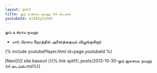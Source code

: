 ```yaml
---
layout: post
title: ஓம் உக்ராய நமஹ ௧௧ டைம்ஸ்
youtubeId: 4JZA5yZs5QY
---
```

 
 
 ஓம் உக்ராய நமஹ  
 
 -  யார் பிரளய நேரத்தில் அனைத்தையும் விழுங்குகிறார் 
 
  
 
  
 
 
 
 
 
 


{% include youtubePlayer.html id=page.youtubeId %}
 
[Next]({{ site.baseurl }}{% link  split1/_posts/2013-10-30-ஓம் ஜலசயய நமஹ ௧௧ டைம்ஸ்.md%})
 
